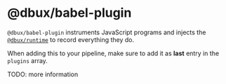 # @dbux/babel-plugin

`@dbux/babel-plugin` instruments JavaScript programs and injects the [`@dbux/runtime`](../dbux-runtime) to record everything they do.

When adding this to your pipeline, make sure to add it as **last** entry in the `plugins` array.

TODO: more information